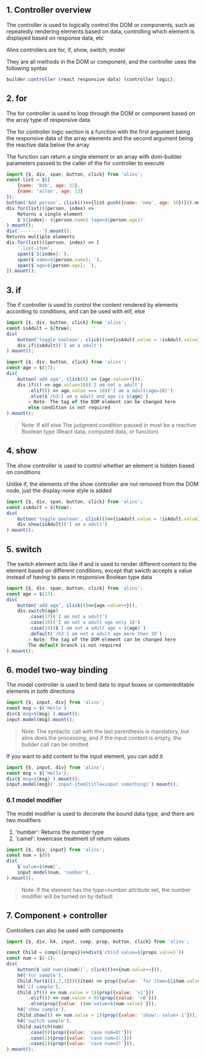 <!--
 * @Author: chenzhongsheng
 * @Date: 2022-11-05 10:51:23
 * @Description: Coding something
 * @LastEditors: chenzhongsheng
 * @LastEditTime: 2022-11-12 16:14:59
-->

## 1. Controller overview

The controller is used to logically control the DOM or components, such as repeatedly rendering elements based on data, controlling which element is displayed based on response data, etc

Alins controllers are for, if, show, switch, model

They are all methods in the DOM or component, and the controller uses the following syntax

```ts
builder.controller (react responsive data) (controller logic);
```

## 2. for

The for controller is used to loop through the DOM or component based on the array type of responsive data

The for controller logic section is a function with the first argument being the responsive data of the array elements and the second argument being the reactive data below the array

The function can return a single element or an array with dom-builder parameters passed to the caller of the for controller to execute

<code-runner title="DOM node for example"/>

```js
import {$, div, span, button, click} from 'alins';
const list = $([
    {name: 'bob', age: 12},
    {name: 'allen', age: 13}
]);
button('Add person', click(()=>{list.push({name: 'new', age: 10})})).mount();
div.for(list)((person, index) => 
    Returns a single element
    $`${index}: ${person.name} (age=${person.age})`
).mount();
div('--------').mount();
Returns multiple elements
div.for(list)((person, index) => [
    '.list-item',
    span($`${index}:`),
    span($`name=${person.name}; `),
    span($`age=${person.age}; `),
]).mount();
```

## 3. if

The if controller is used to control the content rendered by elements according to conditions, and can be used with elif, else

<code-runner title="Use with Boolean single if"/>

```js
import {$, div, button, click} from 'alins';
const isAdult = $(true);
div(
    button('toggle boolean', click(()=>{isAdult.value = !isAdult.value})),
    div.if(isAdult)('I am a adult')
).mount();
```

<code-runner title="Use with other types to combine EIF and else"/>

```js
import {$, div, button, click} from 'alins';
const age = $(17);
div(
    button('add age', click(() => {age.value++})),
    div.if(() => age.value<18)('I am not a adult')
        .elif(() => age.value === 18)('I am a adult(age=18)')
        .else($`/h3:I am a adult and age is ${age}`)
        > Note: The tag of the DOM element can be changed here
        else condition is not required
).mount();
```

> Note: If elif else The judgment condition passed in must be a reactive Boolean type (React data, computed data, or function)

## 4. show

The show controller is used to control whether an element is hidden based on conditions

Unlike if, the elements of the show controller are not removed from the DOM node, just the display-none style is added

<code-runner title="shou controller example"/>

```js
import {$, div, span, button, click} from 'alins';
const isAdult = $(true);
div(
    button('toggle boolean', click(()=>{isAdult.value = !isAdult.value})),
    div.show(isAdult)('I am a adult')
).mount();
```

## 5. switch

The switch element acts like if and is used to render different content to the element based on different conditions, except that swicth accepts a value instead of having to pass in responsive Boolean type data

<code-runner title="switch"/>

```js
import {$, div, span, button, click} from 'alins';
const age = $(17);
div(
    button('add age', click(()=>{age.value++})),
    div.switch(age)
        .case(17)('I am not a adult')
        .case(18)('I am not a adult age only 18')
        .case(19)($`I am not a adult age = ${age}`)
        .default('/h3:I am not a adult age more then 19')
        > Note: The tag of the DOM element can be changed here
        The default branch is not required
).mount();
```

## 6. model two-way binding

The model controller is used to bind data to input boxes or contenteditable elements in both directions

<code-runner title='number modifier example'/>

```js
import {$, input, div} from 'alins';
const msg = $('Hello')
div($`msg=${msg}`).mount();
input.model(msg).mount(); 
```

> Note: The syntactic call with the last parenthesis is mandatory, but alins does the processing, and if the input content is empty, the builder call can be omitted

If you want to add content to the input element, you can add it

<code-runner title='number modifier example'/>

```js
import {$, input, div} from 'alins';
const msg = $('Hello');
div($`msg=${msg}`).mount();
input.model(msg)('.input-item[title=input something]').mount();
```

### 6.1 model modifier

The model modifier is used to decorate the bound data type, and there are two modifiers

1. 'number': Returns the number type
2. 'camel': lowercase treatment of return values

<code-runner title='number modifier example'/>

```js
import {$, div, input} from 'alins';
const num = $(0)
div(
    $`value=${num}`,
    input.model(num, 'number'), 
).mount();
```

> Note: If the element has the type=number attribute set, the number modifier will be turned on by default

## 7. Component + controller

Controllers can also be used with components

<code-runner title='component + controller'/>

```js
import {$, div, h4, input, comp, prop, button, click} from 'alins';

const Child = comp(({props})=>div($`child value=${props.value}`))
const num = $(-1);
div(
    button($`add num(${num})`, click(()=>{num.value++})),
    h4('for sample'),
    Child.for($([1,2,3]))((item) => prop({value: `for item=${item.value}`})),
    h4('if sample'),
    Child.if(() => num.value > 1)(prop({value: '>1'}))
        .elif(() => num.value < 0)(prop({value: '<0'}))
        .else(prop({value: ()=>`value=${num.value}`})),
    h4('show sample'),
    Child.show(() => num.value > 1)(prop({value: 'show!: value> 1'})),
    h4('switch sample'),
    Child.switch(num)
        .case(0)(prop({value: 'case num=0!'}))
        .case(1)(prop({value: 'case num=1!'}))
        .case(2)(prop({value: 'case num=2!'})),
).mount();
```